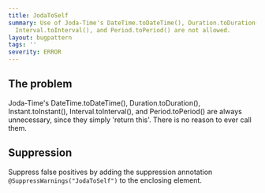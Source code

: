```yaml
---
title: JodaToSelf
summary: Use of Joda-Time's DateTime.toDateTime(), Duration.toDuration(), Instant.toInstant(),
  Interval.toInterval(), and Period.toPeriod() are not allowed.
layout: bugpattern
tags: ''
severity: ERROR
---
```


<!--
*** AUTO-GENERATED, DO NOT MODIFY ***
To make changes, edit the @BugPattern annotation or the explanation in docs/bugpattern.
-->


## The problem
Joda-Time's DateTime.toDateTime(), Duration.toDuration(), Instant.toInstant(), Interval.toInterval(), and Period.toPeriod() are always unnecessary, since they simply 'return this'. There is no reason to ever call them.

## Suppression
Suppress false positives by adding the suppression annotation `@SuppressWarnings("JodaToSelf")` to the enclosing element.

